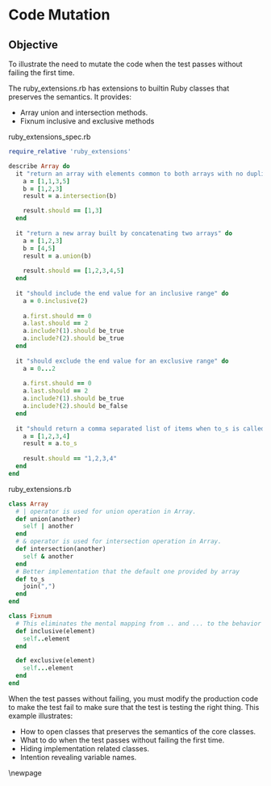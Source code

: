 # Code Mutation #

## Objective ##

To illustrate the need to mutate the code when the test passes without failing the first time.

The ruby_extensions.rb has extensions to builtin Ruby classes that preserves the semantics. It provides:

- Array union and intersection methods. 
- Fixnum inclusive and exclusive methods

ruby_extensions_spec.rb

```ruby
require_relative 'ruby_extensions'

describe Array do
  it "return an array with elements common to both arrays with no duplicates" do
    a = [1,1,3,5]
    b = [1,2,3]
    result = a.intersection(b)

    result.should == [1,3]
  end
  
  it "return a new array built by concatenating two arrays" do
    a = [1,2,3]
    b = [4,5]
    result = a.union(b)
    
    result.should == [1,2,3,4,5]
  end
  
  it "should include the end value for an inclusive range" do
    a = 0.inclusive(2)
    
    a.first.should == 0
    a.last.should == 2
    a.include?(1).should be_true
    a.include?(2).should be_true
  end
  
  it "should exclude the end value for an exclusive range" do
    a = 0...2
    
    a.first.should == 0
    a.last.should == 2
    a.include?(1).should be_true 
    a.include?(2).should be_false
  end
  
  it "should return a comma separated list of items when to_s is called" do
    a = [1,2,3,4]
    result = a.to_s
    
    result.should == "1,2,3,4"
  end
end
```

ruby_extensions.rb

```ruby
class Array  
  # | operator is used for union operation in Array.
  def union(another)  
    self | another  
  end  
  # & operator is used for intersection operation in Array.
  def intersection(another)  
    self & another  
  end  
  # Better implementation that the default one provided by array
  def to_s
    join(",")
  end
end

class Fixnum
  # This eliminates the mental mapping from .. and ... to the behavior of the methods.
  def inclusive(element)
    self..element
  end

  def exclusive(element)
    self...element
  end
end
```

When the test passes without failing, you must modify the production code to make the test fail to make sure that the test is testing the right thing. This example illustrates:

- How to open classes that preserves the semantics of the core classes.
- What to do when the test passes without failing the first time.
- Hiding implementation related classes.
- Intention revealing variable names.

\newpage
